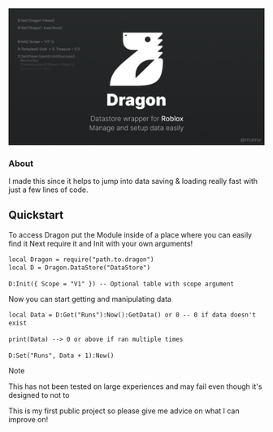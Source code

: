 <div align="center">
 <img alt="Dragon" src="https://github.com/ffuffix/Dragon/blob/cebe941da6a746775238b12919b147b96c2d7a5d/Project/Images/Dragon_1.png">
</div>

### About
I made this since it helps to jump into data saving & loading really fast with just a few lines of code.

## Quickstart
To access Dragon put the Module inside of a place where you can easily find it
Next require it and Init with your own arguments!
```
local Dragon = require("path.to.dragon")
local D = Dragon.DataStore("DataStore")

D:Init({ Scope = "V1" }) -- Optional table with scope argument
```
Now you can start getting and manipulating data
```
local Data = D:Get("Runs"):Now():GetData() or 0 -- 0 if data doesn't exist

print(Data) --> 0 or above if ran multiple times

D:Set("Runs", Data + 1):Now()
```


> [!NOTE]
> This has not been tested on large experiences and may fail even though it's designed to not to


This is my first public project so please give me advice on what I can improve on!
